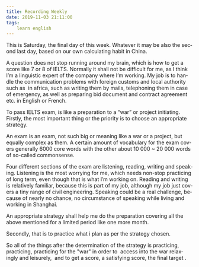 ```yaml
---
title: Recording Weekly
date: 2019-11-03 21:11:00
tags:
    learn english
---
```

<p .="MsoNormal" align="left"><span .="mso-bidi-font-size:10.5pt;font-family:" arial","sans-serif""="" lang="EN-US">This is
Saturday, the final day of this week. Whatever it may be also the second last day,
based on our own calculating habit in China. <br></span></p>

<p .="MsoNormal" align="left"><span .="mso-bidi-font-size:10.5pt;font-family:" arial","sans-serif""="" lang="EN-US">A question does
not stop running around my brain, which is how to get a score like 7 or 8 of
IELTS. Normally it shall not be difficult for me, as I think I&#x2019;m a linguistic expert
of the company where I&#x2019;m working. My job is to handle the communication problems with
foreign customs and local authority such as&#xA0; in africa, such as writing them by mails, telephoning them in case of
emergency, as well as preparing bid document and contract agreement etc. in English
or French. <br></span></p>

<p .="MsoNormal" align="left"><span .="mso-bidi-font-size:10.5pt;font-family:" arial","sans-serif""="" lang="EN-US">To pass
IELTS exam, is like a preparation to a &#x201C;war&#x201D; or project initiating. Firstly,
the most important thing or the priority is to choose an appropriate strategy. <br></span></p>

<p .="MsoNormal" align="left"><span .="mso-bidi-font-size:10.5pt;font-family:" arial","sans-serif""="" lang="EN-US">An exam is
an exam, not such big or meaning like a war or a project, but equally complex
as them. A certain amount of vocabulary for the exam covers generally 6000 core
words with the other about 10 000 ~ 20 000 words of so-called commonsense. <br></span></p>

<p .="MsoNormal" align="left"><span .="mso-bidi-font-size:10.5pt;font-family:" arial","sans-serif""="" lang="EN-US">Four different
sections of the exam are listening, reading, writing and speaking. Listening is
the most worrying for me, which needs non-stop practicing of long term, even
though that is what I&#x2019;m working on. Reading and writing is relatively familiar,
because this is part of my job, although my job just covers a tiny range of
civil engineering. Speaking could be a real challenge, because of nearly no
chance, no circumstance of speaking while living and working in Shanghai. <br></span></p>

<p .="MsoNormal" align="left"><span .="mso-bidi-font-size:10.5pt;font-family:" arial","sans-serif""="" lang="EN-US">An
appropriate strategy shall help me do the preparation covering all the above mentioned
for a limited period like one more month. <br></span></p><p .="MsoNormal" align="left"><span .="mso-bidi-font-size:10.5pt;font-family:" arial","sans-serif""="" lang="EN-US">Secondly, that is to practice what i plan as per the strategy chosen. <br></span></p><p .="MsoNormal" align="left"><span .="mso-bidi-font-size:10.5pt;font-family:" arial","sans-serif""="" lang="EN-US">So all of the things after the determination of the strategy is practicing, practicing, practicing for the &quot;war&quot; in order to&#xA0; access into the war relaxingly and </span>leisurely,&#xA0; and to get a score, a satisfying score, the final target .<br></p>